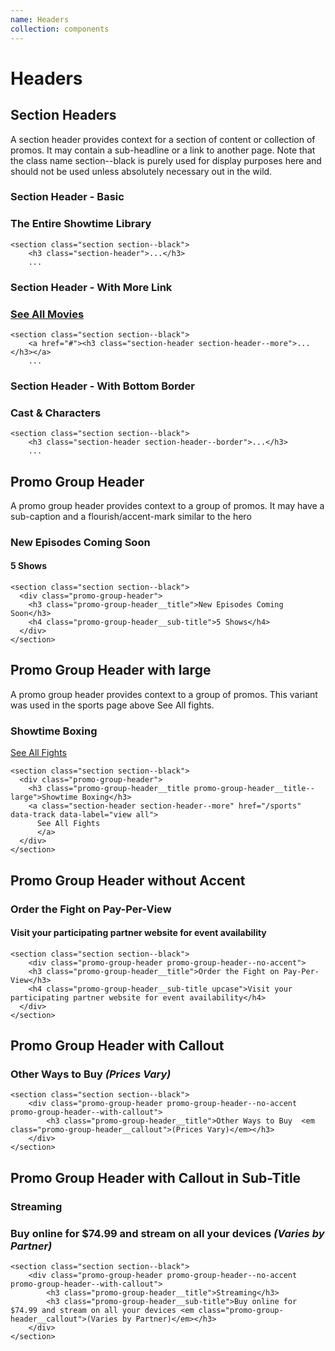 ```yaml
---
name: Headers
collection: components
---
```


# Headers

## Section Headers

A section header provides context for a section of content or collection of promos. It may contain a sub-headline or a link to another page. Note that the class name section--black is purely used for display purposes here and should not be used unless absolutely necessary out in the wild.

### Section Header - Basic

<section class="section section--black">
	<h3 class="section-header">The Entire Showtime Library</h3>
</section>

```
<section class="section section--black">
	<h3 class="section-header">...</h3>
	...
```

### Section Header - With More Link

<section class="section section--black">
	<a href="#"><h3 class="section-header section-header--more">See All Movies</h3></a>
</section>

```
<section class="section section--black">
	<a href="#"><h3 class="section-header section-header--more">...</h3></a>
	...
```

### Section Header - With Bottom Border

<section class="section section--black">
	<h3 class="section-header section-header--border">Cast & Characters</h3>
</section>

```
<section class="section section--black">
	<h3 class="section-header section-header--border">...</h3>
	...
```

## Promo Group Header

A promo group header provides context to a group of promos. It may have a sub-caption and a flourish/accent-mark similar to the hero

<section class="section section--black">
  <div class="promo-group-header">
  	<h3 class="promo-group-header__title">New Episodes Coming Soon</h3>
  	<h4 class="promo-group-header__sub-title">5 Shows</h4>
  </div>
</section>

```
<section class="section section--black">
  <div class="promo-group-header">
  	<h3 class="promo-group-header__title">New Episodes Coming Soon</h3>
  	<h4 class="promo-group-header__sub-title">5 Shows</h4>
  </div>
</section>
```


## Promo Group Header with large
A promo group header provides context to a group of promos. This variant was used in the sports page above See All fights.

<section class="section section--black">
  <div class="promo-group-header">
  	<h3 class="promo-group-header__title promo-group-header__title--large">Showtime Boxing</h3>
   	<a class="section-header section-header--more" href="/sports" data-track data-label="view all">
	  See All Fights
	  </a>
  </div>
</section>

```
<section class="section section--black">
  <div class="promo-group-header">
  	<h3 class="promo-group-header__title promo-group-header__title--large">Showtime Boxing</h3>
   	<a class="section-header section-header--more" href="/sports" data-track data-label="view all">
	  See All Fights
	  </a>
  </div>
</section>
```

## Promo Group Header without Accent

<section class="section section--black">
	<div class="promo-group-header promo-group-header--no-accent">
    <h3 class="promo-group-header__title">Order the Fight on Pay-Per-View</h3>
    <h4 class="promo-group-header__sub-title upcase">Visit your participating partner website for event availability</h4>
  </div>
</section>

```
<section class="section section--black">
	<div class="promo-group-header promo-group-header--no-accent">
    <h3 class="promo-group-header__title">Order the Fight on Pay-Per-View</h3>
    <h4 class="promo-group-header__sub-title upcase">Visit your participating partner website for event availability</h4>
  </div>
</section>
```


## Promo Group Header with Callout

<section class="section section--black">
	<div class="promo-group-header promo-group-header--no-accent promo-group-header--with-callout">
		<h3 class="promo-group-header__title">Other Ways to Buy  <em class="promo-group-header__callout">(Prices Vary)</em></h3>
	</div>
</section>

```
<section class="section section--black">
	<div class="promo-group-header promo-group-header--no-accent promo-group-header--with-callout">
		<h3 class="promo-group-header__title">Other Ways to Buy  <em class="promo-group-header__callout">(Prices Vary)</em></h3>
	</div>
</section>
```

## Promo Group Header with Callout in Sub-Title

<section class="section section--black">
	<div class="promo-group-header promo-group-header--no-accent promo-group-header--with-callout">
		<h3 class="promo-group-header__title">Streaming</h3>
		<h3 class="promo-group-header__sub-title">Buy online for $74.99 and stream on all your devices <em class="promo-group-header__callout">(Varies by Partner)</em></h3>              
	</div>
</section>

```
<section class="section section--black">
	<div class="promo-group-header promo-group-header--no-accent promo-group-header--with-callout">
		<h3 class="promo-group-header__title">Streaming</h3>
		<h3 class="promo-group-header__sub-title">Buy online for $74.99 and stream on all your devices <em class="promo-group-header__callout">(Varies by Partner)</em></h3>              
	</div>
</section>
```